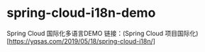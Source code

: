 # spring-cloud-i18n-demo
Spring Cloud 国际化多语言DEMO
链接：(Spring Cloud 项目国际化)[https://yqsas.com/2019/05/18/spring-cloud-i18n/]

